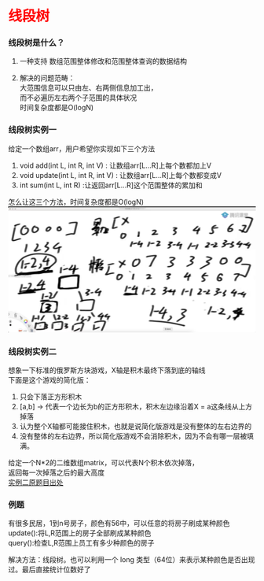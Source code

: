 # <font color="red">**线段树**</font>

### 线段树是什么？
1. 一种支持 数组范围整体修改和范围整体查询的数据结构    

2. 解决的问题范畴：  
大范围信息可以只由左、右两侧信息加工出，  
而不必遍历左右两个子范围的具体状况  
时间复杂度都是O(logN)  

### 线段树实例一
给定一个数组arr，用户希望你实现如下三个方法  
1. void add(int L, int R, int V) :  让数组arr[L…R]上每个数都加上V  
2. void update(int L, int R, int V) :  让数组arr[L…R]上每个数都变成V  
3. int sum(int L, int R) :让返回arr[L…R]这个范围整体的累加和  

怎么让这三个方法，时间复杂度都是O(logN)  
![图解](img.png)

### 线段树实例二
想象一下标准的俄罗斯方块游戏，X轴是积木最终下落到底的轴线  
下面是这个游戏的简化版：    
1. 只会下落正方形积木    
2. [a,b] -> 代表一个边长为b的正方形积木，积木左边缘沿着X = a这条线从上方掉落    
3. 认为整个X轴都可能接住积木，也就是说简化版游戏是没有整体的左右边界的   
4. 没有整体的左右边界，所以简化版游戏不会消除积木，因为不会有哪一层被填满。   


给定一个N*2的二维数组matrix，可以代表N个积木依次掉落，  
返回每一次掉落之后的最大高度  
[实例二原题目出处](https://leetcode.com/problems/falling-squares/)


### 例题
有很多民居，1到n号房子，颜色有56中，可以任意的将房子刷成某种颜色  
update():将L,R范围上的房子全部刷成某种颜色  
query():检查L,R范围上员工有多少种颜色的房子  
  
解决方法：线段树。也可以利用一个 long 类型（64位）来表示某种颜色是否出现过。最后直接统计位数好了  
